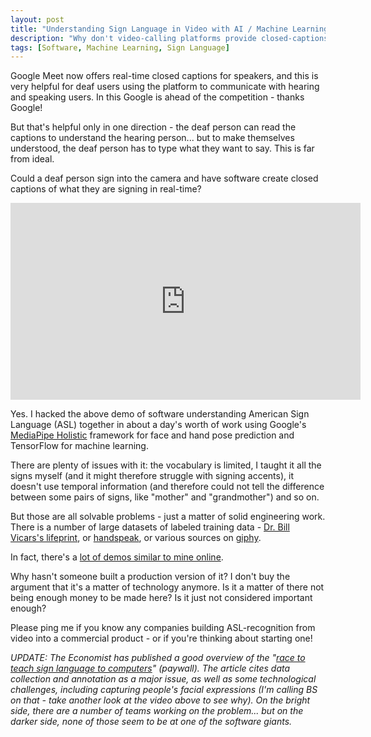 ```yaml
---
layout: post
title: "Understanding Sign Language in Video with AI / Machine Learning"
description: "Why don't video-calling platforms provide closed-captions for sign language?"
tags: [Software, Machine Learning, Sign Language]
---
```


Google Meet now offers real-time closed captions for speakers, and this is very helpful for deaf users using the platform to communicate with hearing and speaking users. In this Google is ahead of the competition - thanks Google!

But that's helpful only in one direction - the deaf person can read the captions to understand the hearing person... but to make themselves understood, the deaf person has to type what they want to say. This is far from ideal.

Could a deaf person sign into the camera and have software create closed captions of what they are signing in real-time?

<iframe width="560" height="315" src="https://www.youtube-nocookie.com/embed/ZoQVTCrRkrw" frameborder="0" allow="accelerometer; autoplay; clipboard-write; encrypted-media; gyroscope; picture-in-picture" allowfullscreen></iframe>

Yes. I hacked the above demo of software understanding American Sign Language (ASL) together in about a day's worth of work using Google's [MediaPipe Holistic](https://ai.googleblog.com/2020/12/mediapipe-holistic-simultaneous-face.html) framework for face and hand pose prediction and TensorFlow for machine learning.

There are plenty of issues with it: the vocabulary is limited, I taught it all the signs myself (and it might therefore struggle with signing accents), it doesn't use temporal information (and therefore could not tell the difference between some pairs of signs, like "mother" and "grandmother") and so on.

But those are all solvable problems - just a matter of solid engineering work. There is a number of large datasets of labeled training data - [Dr. Bill Vicars's lifeprint](https://www.lifeprint.com/), or [handspeak](https://www.handspeak.com/), or various sources on [giphy](https://giphy.com/search/ASL).

In fact, there's a [lot of demos similar to mine online](https://www.youtube.com/results?search_query=sign+language+recognition+using+machine+learning).

Why hasn't someone built a production version of it? I don't buy the argument that it's a matter of technology anymore. Is it a matter of there not being enough money to be made here? Is it just not considered important enough?

Please ping me if you know any companies building ASL-recognition from video into a commercial product - or if you're thinking about starting one!

*UPDATE: The Economist has published a good overview of the
"[race to teach sign language to computers](https://www.economist.com/science-and-technology/2021/03/06/the-race-to-teach-sign-language-to-computers)" (paywall). The article cites data collection and annotation as a major issue, as well as some technological challenges, including capturing people's facial expressions (I'm calling BS on that - take another look at the video above to see why). On the bright side, there are a number of teams working on the problem... but on the darker side, none of those seem to be at one of the software giants.*
